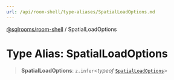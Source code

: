 ```yaml
---
url: /api/room-shell/type-aliases/SpatialLoadOptions.md
---
```

[@sqlrooms/room-shell](../index.md) / SpatialLoadOptions

# Type Alias: SpatialLoadOptions

> **SpatialLoadOptions**: `z.infer`<*typeof* [`SpatialLoadOptions`](../variables/SpatialLoadOptions.md)>
